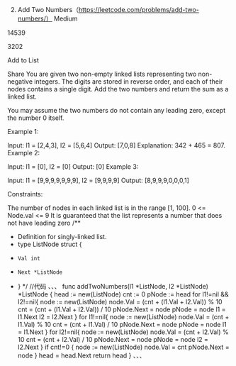 2. Add Two Numbers（https://leetcode.com/problems/add-two-numbers/）
Medium

14539

3202

Add to List

Share
You are given two non-empty linked lists representing two non-negative integers. The digits are stored in reverse order, and each of their nodes contains a single digit. Add the two numbers and return the sum as a linked list.

You may assume the two numbers do not contain any leading zero, except the number 0 itself.

 

Example 1:


Input: l1 = [2,4,3], l2 = [5,6,4]
Output: [7,0,8]
Explanation: 342 + 465 = 807.
Example 2:

Input: l1 = [0], l2 = [0]
Output: [0]
Example 3:

Input: l1 = [9,9,9,9,9,9,9], l2 = [9,9,9,9]
Output: [8,9,9,9,0,0,0,1]
 

Constraints:

The number of nodes in each linked list is in the range [1, 100].
0 <= Node.val <= 9
It is guaranteed that the list represents a number that does not have leading zero
/**
 * Definition for singly-linked list.
 * type ListNode struct {
 *     Val int
 *     Next *ListNode
 * }
 */
 //代码
 、、、
func addTwoNumbers(l1 *ListNode, l2 *ListNode) *ListNode {
    head := new(ListNode)
    cnt := 0
    pNode := head
    for l1!=nil && l2!=nil{
        node := new(ListNode)
        node.Val = (cnt + (l1.Val + l2.Val)) % 10
        cnt = (cnt + (l1.Val + l2.Val)) / 10
        pNode.Next = node
        pNode = node
        l1 = l1.Next
        l2 = l2.Next
    }
    for l1!=nil{
        node := new(ListNode)
        node.Val = (cnt + l1.Val) % 10
        cnt = (cnt + l1.Val) / 10
        pNode.Next = node
        pNode = node
        l1 = l1.Next
    }
    for l2!=nil{
        node := new(ListNode)
        node.Val = (cnt + l2.Val) % 10
        cnt = (cnt + l2.Val) / 10
        pNode.Next = node
        pNode = node
        l2 = l2.Next
    }
    if cnt!=0 {
        node := new(ListNode)
        node.Val = cnt
        pNode.Next = node
    }
    head = head.Next
    return head
}
、、、
